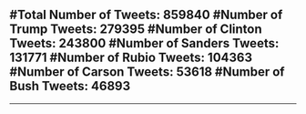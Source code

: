 #Total Number of Tweets: 859840 
#Number of Trump Tweets: 279395
#Number of Clinton Tweets: 243800
#Number of Sanders Tweets: 131771
#Number of Rubio Tweets: 104363
#Number of Carson Tweets: 53618
#Number of Bush Tweets: 46893
---
---
